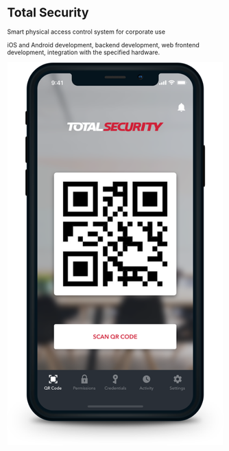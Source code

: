 # Total Security

Smart physical access control system for corporate use

iOS and Android development, backend development, web frontend development, integration with the specified hardware.

![](../.gitbook/assets/image%20%281%29.png)

